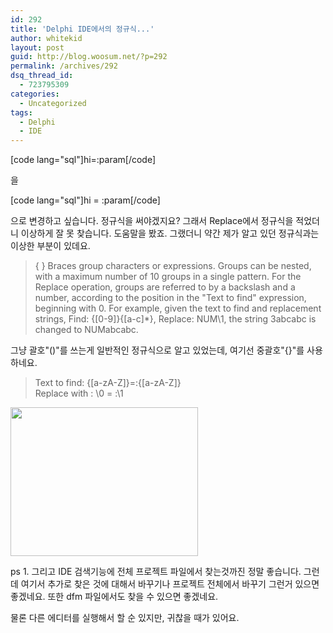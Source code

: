 ```yaml
---
id: 292
title: 'Delphi IDE에서의 정규식...'
author: whitekid
layout: post
guid: http://blog.woosum.net/?p=292
permalink: /archives/292
dsq_thread_id:
  - 723795309
categories:
  - Uncategorized
tags:
  - Delphi
  - IDE
---
```

[code lang="sql"]hi=:param[/code]

을

[code lang="sql"]hi = :param[/code]

으로 변경하고 싶습니다. 정규식을 써야겠지요? 그래서 Replace에서 정규식을 적었더니 이상하게 잘 못 찾습니다. 도움말을 봤죠. 그랬더니 약간 제가 알고 있던 정규식과는 이상한 부분이 있데요.

> { } Braces group characters or expressions. Groups can be nested, with a maximum number of 10 groups in a single pattern. For the Replace operation, groups are referred to by a backslash and a number, according to the position in the "Text to find" expression, beginning with 0. For example, given the text to find and replacement strings, Find: {[0-9]}{[a-c]*}, Replace: NUM\1, the string 3abcabc is changed to NUMabcabc.

그냥 괄호"()"를 쓰는게 일반적인 정규식으로 알고 있었는데, 여기선 중괄호"{}"를 사용하네요.

> Text to find: {[a-zA-Z]}=\:{[a-zA-Z]}  
> Replace with : \0 = :\1

[<img class="aligncenter size-medium wp-image-297" title="delphi-ide-replace-regex" src="http://blog.woosum.net/wp-content/uploads/2010/07/delphi-ide-replace-regex-300x238.png" alt="" width="300" height="238" />][1]

ps 1. 그리고 IDE 검색기능에 전체 프로젝트 파일에서 찾는것까진 정말 좋습니다. 그런데 여기서 추가로 찾은 것에 대해서 바꾸기나 프로젝트 전체에서 바꾸기 그런거 있으면 좋겠네요. 또한 dfm 파일에서도 찾을 수 있으면 좋겠네요.

물론 다른 에디터를 실행해서 할 순 있지만, 귀찮을 때가 있어요.

 [1]: http://blog.woosum.net/wp-content/uploads/2010/07/delphi-ide-replace-regex.png